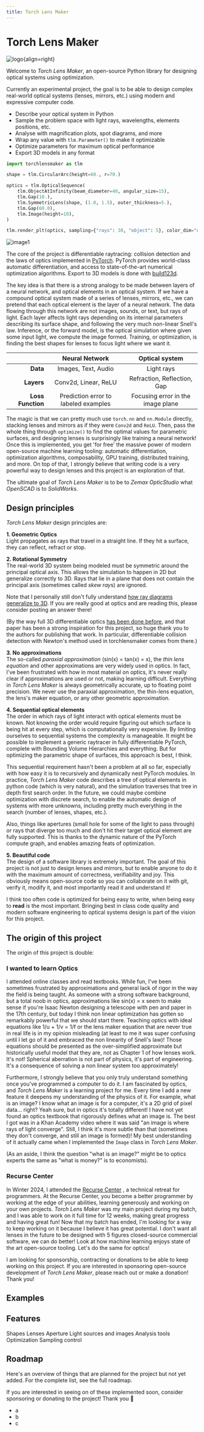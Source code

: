 ```yaml
---
title: Torch Lens Maker
---
```


# Torch Lens Maker


![logo](./tlmlogo_black130_margin.png){align=right}


Welcome to *Torch Lens Maker*, an open-source Python library for designing optical systems using optimization.

Currently an experimental project, the goal is to be able to design complex real-world optical systems (lenses, mirrors, etc.) using modern and expressive computer code.

* Describe your optical system in Python
* Sample the problem space with light rays, wavelengths, elements positions, etc.
* Analyse with magnification plots, spot diagrams, and more
* Wrap any value with `tlm.Parameter()` to make it optimizable
* Optimize parameters for maximum optical performance
* Export 3D models in any format

```python
import torchlensmaker as tlm

shape = tlm.CircularArc(height=60., r=70.)

optics = tlm.OpticalSequence(
    tlm.ObjectAtInfinity(beam_diameter=40, angular_size=15),
    tlm.Gap(10.),
    tlm.SymmetricLens(shape, (1.0, 1.5), outer_thickness=5.),
    tlm.Gap(60.0),
    tlm.Image(height=10),
)

tlm.render_plt(optics, sampling={"rays": 30, "object": 5}, color_dim="object")
```

![image1](./image1.png)

The core of the project is differentiable raytracing: collision detection and the laws of optics implemented in [PyTorch](https://pytorch.org/). PyTorch provides world-class automatic differentiation, and access to state-of-the-art numerical optimization algorithms. Export to 3D models is done with [build123d](https://build123d.readthedocs.io/en/latest/).

The key idea is that there is a strong analogy to be made between layers of a neural network, and optical elements in an optical system. If we have a compound optical system made of a series of lenses, mirrors, etc., we can pretend that each optical element is the layer of a neural network. The data flowing through this network are not images, sounds, or text, but rays of light. Each layer affects light rays depending on its internal parameters describing its surface shape, and following the very much non-linear Snell's law. Inference, or the forward model, is the optical simulation where given some input light, we compute the image formed. Training, or optimization, is finding the best shapes for lenses to focus light where we want it.

<div class="center-table" markdown>

|                   |           **Neural Network**          |         **Optical system**        |
|------------------:|:-------------------------------------:|:---------------------------------:|
|          **Data** |          Images, Text, Audio          |             Light rays            |
|        **Layers** |          Conv2d, Linear, ReLU         |    Refraction, Reflection, Gap    |
| **Loss Function** |  Prediction error to labeled examples | Focusing error in the image plane |

</div>

The magic is that we can pretty much use `torch.nn` and `nn.Module` directly, stacking lenses and mirrors as if they were `Conv2d` and `ReLU`. Then, pass the whole thing through `optimize()` to find the optimal values for parametric surfaces, and designing lenses is surprisingly like training a neural network! Once this is implemented, you get 'for free' the massive power of modern open-source machine learning tooling: automatic differentiation, optimization algorithms, composability, GPU training, distributed training, and more. On top of that, I strongly believe that writing code is a very powerful way to design lenses and this project is an exploration of that.

The ultimate goal of *Torch Lens Maker* is to be to *Zemax OpticStudio* what *OpenSCAD* is to *SolidWorks*.

## Design principles

*Torch Lens Maker* design principles are:

**1. Geometric Optics**  
Light propagates as rays that travel in a straight line. If they hit a surface, they can reflect, refract or stop.

**2. Rotational Symmetry**  
The real-world 3D system being modeled must be symmetric around the principal optical axis. This allows the simulation to happen in 2D but generalize correctly to 3D. Rays that lie in a plane that does not contain the principal axis (sometimes called *skew ray*s) are ignored. 

Note that I personally still don't fully understand [how ray diagrams generalize to 3D](https://physics.stackexchange.com/questions/836037/in-optics-how-do-2d-ray-diagrams-generalize-to-3d). If you are really good at optics and are reading this, please consider posting an answer there!

(By the way full 3D differentiable optics [has been done before](https://github.com/vccimaging/DiffOptics), and that paper has been a strong inspiration for this project, so huge thank you to the authors for publishing that work. In particular, differentiable collision detection with Newton's method used in torchlensmaker comes from there.)

**3. No approximations**  
The so-called *paraxial approximation* (sin(x) = tan(x) = x), the *thin lens equation* and other approximations are very widely used in optics. In fact, I've been frustrated with how in most material on optics, it's never really clear if approximations are used or not, making learning difficult. Everything in *Torch Lens Maker* is always geometrically accurate, up to floating point precision. We never use the paraxial approximation, the thin-lens equation, the lens's maker equation, or any other geometric approximation.

**4. Sequential optical elements**  
The order in which rays of light interact with optical elements must be known. Not knowing the order would require figuring out which surface is being hit at every step, which is computationally very expensive. By limiting ourselves to sequential systems the complexity is manageable. It might be possible to implement a generic raytracer in fully differentiable PyTorch, complete with Bounding Volume Hierarchies and everything. But for optimizing the parametric shape of surfaces, this approach is best, I think.

This sequential requirement hasn't been a problem at all so far, especially with how easy it is to recursively and dynamically nest PyTorch modules. In practice, *Torch Lens Maker* code describes a tree of optical elements in python code (which is very natural), and the simulation traverses that tree in depth first search order. In the future, we could maybe combine optimization with discrete search, to enable the automatic design of systems with more unknowns, including pretty much everything in the search (number of lenses, shapes, etc.).

Also, things like apertures (small hole for some of the light to pass through) or rays that diverge too much and don't hit their target optical element are fully supported. This is thanks to the dynamic nature of the PyTorch compute graph, and enables amazing feats of optimization.

**5. Beautiful code**  
The design of a software library is extremely important. The goal of this project is not just to design lenses and mirrors, but to enable anyone to do it with the maximum amount of correctness, verifiability and joy. This obviously means open-source code so you can collaborate on it with git, verify it, modify it, and most importantly read it and understand it!

I think too often code is optimized for being easy to write, when being easy to **read** is the most important. Bringing best in class code quality and modern software engineering to optical systems design is part of the vision for this project.

## The origin of this project

The origin of this project is double:

### I wanted to learn Optics

I attended online classes and read textbooks. While fun, I've been sometimes frustrated by approximations and general lack of rigor in the way the field is being taught. As someone with a strong software background, but a total noob in optics, approximations like sin(x) = x seem to make sense if you're Isaac Newton designing a telescope with pen and paper in the 17th century, but today I think non linear optimization has gotten so remarkably powerful that we should start there. Teaching optics with ideal equations like 1/u + 1/v = 1/f or the lens maker equation that are never true in real life is in my opinion misleading (at least to me it was super confusing until I let go of it and embraced the non linearity of Snell's law)! Those equations should be presented as the over-simplified approximate but historically useful model that they are, not as Chapter 1 of how lenses work. It's not! Spherical aberration is not part of physics, it's part of engineering. It's a consequence of solving a non linear system too approximately!

Furthermore, I strongly believe that you only truly understand something once you've programmed a computer to do it. I am fascinated by optics, and *Torch Lens Maker* is a learning project for me. Every time I add a new feature it deepens my understanding of the physics of it. For example, what is an image? I know what an image is for a computer, it's a 2D grid of pixel data... right? Yeah sure, but in optics it's totally different! I have not yet found an optics textbook that rigorously defines what an image is. The best I got was in a Khan Academy video where it was said "an image is where rays of light converge". Still, I think it's more subtle than that (sometimes they don't converge, and still an image is formed)! My best understanding of it actually came when I implemented the `Image` class in *Torch Lens Maker*.

(As an aside, I think the question "what is an image?" might be to optics experts the same as "what is money?" is to economists).

### Recurse Center

In Winter 2024, I attended the [Recurse Center](https://www.recurse.com/)   , a technical retreat for programmers. At the Recurse Center, you become a better programmer by working at the edge of your abilities, learning generously and working on your own projects. *Torch Lens Maker* was my main project during my batch, and I was able to work on it full time for 12 weeks, making great progress and having great fun! Now that my batch has ended, I'm looking for a way to keep working on it because I believe it has great potential. I don't want all lenses in the future to be designed with 5 figures closed-source commercial software, we can do better! Look at how machine learning enjoys state of the art open-source tooling. Let's do the same for optics!

I am looking for sponsorship, contracting or donations to be able to keep working on this project. If you are interested in sponsoring open-source development of *Torch Lens Maker*, please reach out or make a donation! Thank you!

## Examples



## Features

Shapes
Lenses
Aperture
Light sources and images
Analysis tools
Optimization
Sampling control

## Roadmap

Here's an overview of things that are planned for the project but not yet added. For the complete list, see the full roadmap.

If you are interested in seeing on of these implemented soon, consider sponsoring or donating to the project! Thank you 🙏

- a
- b
- c
